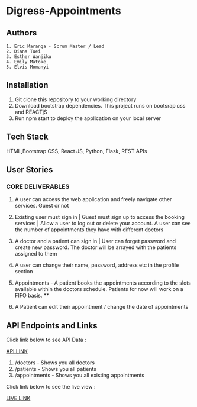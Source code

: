 # Digress-Appointments
## Authors
    1. Eric Maranga - Scrum Master / Lead
    2. Diana Tuei 
    3. Esther Wanjiku 
    4. Emily Matoke 
    5. Elvis Momanyi

## Installation 
  1. Git clone this repository to your working directory
  2. Download bootstrap dependencies. This project runs on bootsrap css and REACTjS
  3. Run npm start to deploy the application on your local server
     
## Tech Stack
HTML,Bootstrap CSS, React JS, Python, Flask, REST APIs

## User Stories

### CORE DELIVERABLES
1. A user can access the web application and freely navigate other services. Guest or not

2. Existing user must sign in | Guest must sign up to access the booking services | Allow a user to log out or delete your account. A user can see the number of appointments they have with different doctors

3. A doctor and a patient can sign in  | User can forget password and create new password. The doctor will be arrayed with the patients assigned to them

4. A user can change their name, password, address etc in the profile section

5. Appointments -  A patient books the appointments according to the slots available within the doctors schedule. Patients for now will work on a FIFO basis. **

6. A Patient can edit their appointment / change the date of appointments



## API Endpoints and Links
Click link below to see API Data :

[API LINK](https://digress-appointments-api.onrender.com/)

1. /doctors - Shows you all doctors
2. /patients - Shows you all patients
3. /appointments - Shows you all existing appointments

Click link below to see the live view :

[LIVE LINK](https://digress-appointments.vercel.app/)